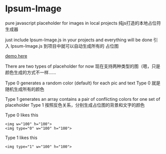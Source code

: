 Ipsum-Image
===========

pure javascript placeholder for images in local projects
纯js打造的本地占位符生成器

just include Ipsum-Image.js in your projects and everything will be done
引入 Ipsum-Image.js 到项目中就可以自动生成所有的 占位图

[demo here](http://lenville.github.io/Ipsum-Image)

There are two types of placeholder for now
现在支持两种类型的图（嗯，只是颜色生成的方式不一样……

Type 0 generates a random color (default) for each pic and text
Type 0 就是随机生成所有的颜色

Type 1 generates an array contains a pair of conflicting colors for one set of placeholder
Type 1 按照反色关系，分别生成占位图的背景和文字的颜色

Type 0 likes this

    <img w="100" h="100">
    <img type="0" w="100" h="100">
Type 1 likes this

    <img type="1" w="100" h="100">
